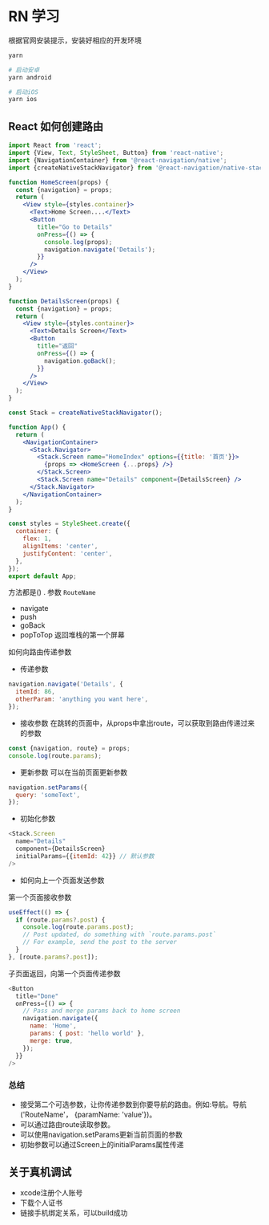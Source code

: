 # RN 学习

根据官网安装提示，安装好相应的开发环境


```bash
yarn 

# 启动安卓
yarn android

# 启动iOS
yarn ios
```


## React 如何创建路由

```jsx
import React from 'react';
import {View, Text, StyleSheet, Button} from 'react-native';
import {NavigationContainer} from '@react-navigation/native';
import {createNativeStackNavigator} from '@react-navigation/native-stack';

function HomeScreen(props) {
  const {navigation} = props;
  return (
    <View style={styles.container}>
      <Text>Home Screen....</Text>
      <Button
        title="Go to Details"
        onPress={() => {
          console.log(props);
          navigation.navigate('Details');
        }}
      />
    </View>
  );
}

function DetailsScreen(props) {
  const {navigation} = props;
  return (
    <View style={styles.container}>
      <Text>Details Screen</Text>
      <Button
        title="返回"
        onPress={() => {
          navigation.goBack();
        }}
      />
    </View>
  );
}

const Stack = createNativeStackNavigator();

function App() {
  return (
    <NavigationContainer>
      <Stack.Navigator>
        <Stack.Screen name="HomeIndex" options={{title: '首页'}}>
          {props => <HomeScreen {...props} />}
        </Stack.Screen>
        <Stack.Screen name="Details" component={DetailsScreen} />
      </Stack.Navigator>
    </NavigationContainer>
  );
}

const styles = StyleSheet.create({
  container: {
    flex: 1,
    alignItems: 'center',
    justifyContent: 'center',
  },
});
export default App;

```


方法都是() . 参数 `RouteName`
- navigate
- push
- goBack
- popToTop 返回堆栈的第一个屏幕

如何向路由传递参数
- 传递参数 
```js
navigation.navigate('Details', {
  itemId: 86,
  otherParam: 'anything you want here',
});
```
- 接收参数
在跳转的页面中，从props中拿出route，可以获取到路由传递过来的参数
```js
const {navigation, route} = props;
console.log(route.params);
```

- 更新参数
可以在当前页面更新参数
```js
navigation.setParams({
  query: 'someText',
});
```

- 初始化参数
```js
<Stack.Screen
  name="Details"
  component={DetailsScreen}
  initialParams={{itemId: 42}} // 默认参数
/>
```

- 如何向上一个页面发送参数

第一个页面接收参数
```js
useEffect(() => {
  if (route.params?.post) {
    console.log(route.params.post);
    // Post updated, do something with `route.params.post`
    // For example, send the post to the server
  }
}, [route.params?.post]);
```

子页面返回，向第一个页面传递参数
```js
<Button
  title="Done"
  onPress={() => {
    // Pass and merge params back to home screen
    navigation.navigate({
      name: 'Home',
      params: { post: 'hello world' },
      merge: true,
    });
  }}
/>
```

### 总结
- 接受第二个可选参数，让你传递参数到你要导航的路由。例如:导航。导航('RouteName'， {paramName: 'value'})。
- 可以通过路由route读取参数。
- 可以使用navigation.setParams更新当前页面的参数
- 初始参数可以通过Screen上的initialParams属性传递



## 关于真机调试
- xcode注册个人账号
- 下载个人证书
- 链接手机绑定关系，可以build成功